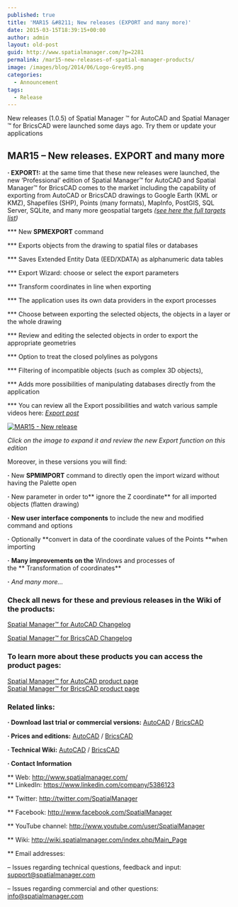 ```yaml
---
published: true
title: 'MAR15 &#8211; New releases (EXPORT and many more)'
date: 2015-03-15T18:39:15+00:00
author: admin
layout: old-post
guid: http://www.spatialmanager.com/?p=2281
permalink: /mar15-new-releases-of-spatial-manager-products/
image: /images/blog/2014/06/Logo-Grey85.png
categories:
  - Announcement
tags:
  - Release
---
```

New releases (1.0.5) of Spatial Manager ™ for AutoCAD and Spatial Manager ™ for BricsCAD were launched some days ago. Try them or update your applications<!--more-->

## MAR15 &#8211; New releases. EXPORT and many more

**· EXPORT!:** at the same time that these new releases were launched, the new &#8216;Professional&#8217; edition of Spatial Manager™ for AutoCAD and Spatial Manager™ for BricsCAD comes to the market including the capability of exporting from AutoCAD or BricsCAD drawings to Google Earth (KML or KMZ), Shapefiles (SHP), Points (many formats), MapInfo, PostGIS, SQL Server, SQLite, and many more geospatial targets _(<a title="Spatial Manager Data Providers" href="http://wiki.spatialmanager.com/index.php/Spatial_Manager%E2%84%A2_for_AutoCAD_-_FAQs:_Providers" target="_blank" rel="nofollow"><span>see here the full targets list</span></a>)_
  
\*** New **SPMEXPORT** command
  
\*** Exports objects from the drawing to spatial files or databases
  
\*** Saves Extended Entity Data (EED/XDATA) as alphanumeric data tables
  
\*** Export Wizard: choose or select the export parameters
  
\*** Transform coordinates in line when exporting
  
\*** The application uses its own data providers in the export processes
  
\*** Choose between exporting the selected objects, the objects in a layer or the whole drawing
  
\*** Review and editing the selected objects in order to export the appropriate geometries
  
\*** Option to treat the closed polylines as polygons
  
\*** Filtering of incompatible objects (such as complex 3D objects),
  
\*** Adds more possibilities of manipulating databases directly from the application
  
\*** You can review all the Export possibilities and watch various sample videos here: <a title="Export blog post" href="http://wp.me/p43jav-Ad" target="_blank" rel="nofollow"><em>Export post</em></a>

<a href="/images/blog/2015/03/MAR15-New-release.png" target="_blank" rel="nofollow"><img src="/images/blog/2015/03/MAR15-New-release.png" alt="MAR15 - New release" width="625" height="782" srcset="/images/blog/2015/03/MAR15-New-release.png 701w, /images/blog/2015/03/MAR15-New-release-239x300.png 239w, /images/blog/2015/03/MAR15-New-release-624x780.png 624w" sizes="(max-width: 625px) 100vw, 625px" /></a>

_<span><span><em>Click on the image to expand it and review the new Export function on this edition</em><br /> </span></span>_

<span>Moreover, in</span> <span>these versions</span> you will find:

**·** New **SPMIMPORT** command to directly open the import wizard without having the Palette open
  
**·** New parameter in order to** ignore the Z coordinate** for all imported objects (flatten drawing)
  
**·** **New user interface components** to include the new and modified command and options
  
**·** Optionally **convert in data of the coordinate values of the Points **when importing
  
**·** **Many <span>improvements</span> on the** Windows and processes of the ** Transformation of coordinates**
  
<span><span><strong>·</strong> <em>And many more&#8230;</em></span></span>_<span><span><br /> </span></span>_

### Check all news for these and previous releases in the Wiki of the products:

<a title="Spatial Manager™ for AutoCAD Wiki Changelog" href="http://wiki.spatialmanager.com/index.php/Spatial_Manager%E2%84%A2_for_AutoCAD_Changelog" target="_blank" rel="nofollow"><span>Spatial Manager™ for AutoCAD Changelog</span></a>
  
<a title="Spatial Manager™ for BricsCAD Wiki Changelog" href="http://wiki.spatialmanager.com/index.php/Spatial_Manager%E2%84%A2_for_BricsCAD_Changelog" target="_blank" rel="nofollow"><span>Spatial Manager™ for BricsCAD Changelog</span></a>

### To learn more about these products you can access the product pages:

<p>
  <a title="Spatial Manager™ - Spatial Manager™ for AutoCAD" href="http://www.spatialmanager.com/spm-forautocad/" target="_blank" rel="nofollow"><span>Spatial Manager™ for AutoCAD product page</span></a><br /> <a title="Spatial Manager™ - Spatial Manager™ for BricsCAD" href="http://www.spatialmanager.com/spm-forbricscad/" target="_blank" rel="nofollow"><span>Spatial Manager™ for BricsCAD product page</span></a>
</p>

### Related links:

**· Download last trial or commercial versions:** <a title="Spatial Manager for AutoCAD Download" href="http://www.spatialmanager.com/download/spatial-manager-autocad/" target="_blank" rel="nofollow">AutoCAD</a> / <a title="Spatial Manager for BricsCAD Download" href="http://www.spatialmanager.com/download/spatial-manager-bricscad/" target="_blank" rel="nofollow">BricsCAD</a>
  
**· Prices and editions:** <a title="Spatial Manager for AutoCAD prices page" href="http://www.spatialmanager.com/spm-forautocad-prices/" target="_blank" rel="nofollow">AutoCAD</a> / <a title="Spatial Manager for BricsCAD prices page" href="http://www.spatialmanager.com/spm-forbricscad-prices/" target="_blank" rel="nofollow">BricsCAD</a>
  
**· Technical Wiki:** <a title="Spatial Manager for AutoCAD Wiki Introduction" href="http://wiki.spatialmanager.com/index.php/Spatial_Manager%E2%84%A2_for_AutoCAD" target="_blank" rel="nofollow">AutoCAD</a> / <a title="Spatial Manager for BricsCAD Wiki Introduction" href="http://wiki.spatialmanager.com/index.php/Spatial_Manager%E2%84%A2_for_BricsCAD" target="_blank" rel="nofollow">BricsCAD</a>
  
**· Contact Information**
  
** Web: <a title="Spatial Manager Web" href="http://www.spatialmanager.com/" target="_blank" rel="nofollow">http://www.spatialmanager.com/<br /> </a>** LinkedIn: <a title="Spatial Manager on LinkedIn" href="https://www.linkedin.com/company/5386123" target="_blank" rel="nofollow">https://www.linkedin.com/company/5386123</a>
  
** Twitter: <a title="Spatial Manager on Twitter" href="http://twitter.com/SpatialManager" target="_blank" rel="nofollow">http://twitter.com/SpatialManager</a>
  
** Facebook: <a title="Spatial Manager on Facebook" href="http://www.facebook.com/SpatialManager" target="_blank" rel="nofollow">http://www.facebook.com/SpatialManager</a>
  
** YouTube channel: <a title="Spatial Manager YouTube channel" href="http://www.youtube.com/user/SpatialManager" target="_blank" rel="nofollow">http://www.youtube.com/user/SpatialManager</a>
  
** Wiki: <a title="Spatial Manager Wiki" href="http://wiki.spatialmanager.com/index.php/Main_Page" target="_blank" rel="nofollow">http://wiki.spatialmanager.com/index.php/Main_Page</a>
  
** Email addresses:
  
&#8211; Issues regarding technical questions, feedback and input: <a title="Spatial Manager Support" href="mailto:support@spatialmanager.com" target="_blank" rel="nofollow">support@spatialmanager.com</a>
  
&#8211; Issues regarding commercial and other questions: <a title="Spatial Manager Info" href="mailto:info@spatialmanager.com" target="_blank" rel="nofollow">info@spatialmanager.com</a>